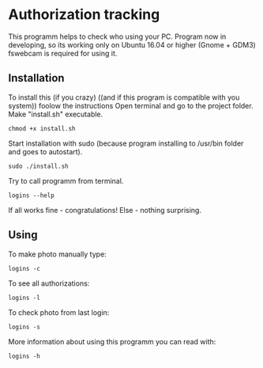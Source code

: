 # Authorization tracking
This programm helps to check who using your PC.
Program now in developing, so its working only on Ubuntu 16.04 or higher (Gnome + GDM3)
fswebcam is required for using it.
## Installation
To install this (if you crazy) ((and if this program is compatible with you system)) foolow the instructions
Open terminal and go to the project folder. Make "install.sh" executable.
```
chmod +x install.sh
```
Start installation with sudo (because program installing to /usr/bin folder and goes to autostart).
```
sudo ./install.sh
```
Try to call programm from terminal.
```
logins --help
```
If all works fine - congratulations!
Else - nothing surprising.
## Using
To make photo manually type:
```
logins -c
```
To see all authorizations:
```
logins -l
```
To check photo from last login:
```
logins -s
```
More information about using this programm you can read with:
```
logins -h
```
